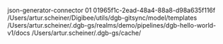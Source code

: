json-generator-connector 01 01965f1c-2ead-48a4-88a8-d98a635f116f /Users/artur.scheiner/Digibee/utils/dgb-gitsync/model/templates /Users/artur.scheiner/.dgb-gs/realms/demo/pipelines/dgb-hello-world-v1/docs /Users/artur.scheiner/.dgb-gs/cache/
